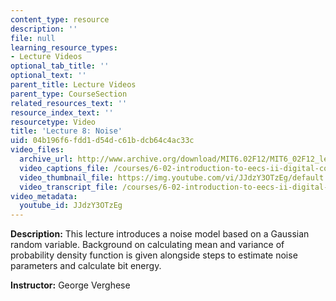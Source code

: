 ```yaml
---
content_type: resource
description: ''
file: null
learning_resource_types:
- Lecture Videos
optional_tab_title: ''
optional_text: ''
parent_title: Lecture Videos
parent_type: CourseSection
related_resources_text: ''
resource_index_text: ''
resourcetype: Video
title: 'Lecture 8: Noise'
uid: 04b196f6-fdd1-d54d-c61b-dcb64c4ac33c
video_files:
  archive_url: http://www.archive.org/download/MIT6.02F12/MIT6_02F12_lec08_300k.mp4
  video_captions_file: /courses/6-02-introduction-to-eecs-ii-digital-communication-systems-fall-2012/562b85139a185883afbab18724871e6a_JJdzY3OTzEg.vtt
  video_thumbnail_file: https://img.youtube.com/vi/JJdzY3OTzEg/default.jpg
  video_transcript_file: /courses/6-02-introduction-to-eecs-ii-digital-communication-systems-fall-2012/6149f5f199e9e1132072718072da0ae1_JJdzY3OTzEg.pdf
video_metadata:
  youtube_id: JJdzY3OTzEg
---
```


**Description:** This lecture introduces a noise model based on a Gaussian random variable. Background on calculating mean and variance of probability density function is given alongside steps to estimate noise parameters and calculate bit energy.

**Instructor:** George Verghese